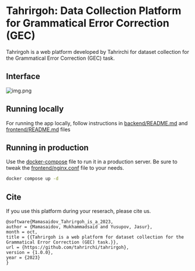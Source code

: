 # Tahrirgoh: Data Collection Platform for Grammatical Error Correction (GEC)

Tahrirgoh is a web platform developed by Tahrirchi for dataset collection for the Grammatical Error Correction (GEC) task. 

## Interface

![img.png](https://i.imgur.com/0Qstsm0.png)

## Running locally

For running the app locally, follow instructions in [backend/README.md](backend/README.md) and [frontend/README.md](frontend/README.md) files

## Running in production

Use the [docker-compose](docker-compose.yaml) file to run it in a production server.
Be sure to tweak the [frontend/nginx.conf](frontend/nginx.conf) file to your needs.

```bash
docker compose up -d
```

## Cite

If you use this platform during your reserach, please cite us.

```
@software{Mamasaidov_Tahrirgoh_is_a_2023,
author = {Mamasaidov, Mukhammadsaid and Yusupov, Jasur},
month = oct,
title = {{Tahrirgoh is a web platform for dataset collection for the Grammatical Error Correction (GEC) task.}},
url = {https://github.com/tahrirchi/tahrirgoh},
version = {1.0.0},
year = {2023}
}
```
